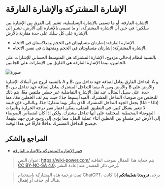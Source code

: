 # الإشارة المشتركة والإشارة الفارقة

الإشارة الفارقة، أو ما تسمى بالإشارة التسلسلية، تشير إلى الفرق بين الإشارة بين سلكين؛ في حين أن الإشارة المشتركة، أو ما تسمى بالإشارة إلى الأرض، تشير إلى الإشارة على كل سلك على حدة مقارنة بالأرض.

- الإشارة الفارقة: إشارتان متساويتان في الحجم ومعاكستان في الاتجاه.
- الإشارة المشتركة: إشارتان متساويتان في الحجم ومتجهتان في نفس الاتجاه.

بالنسبة لنظام إدخالي مزدوج، الإشارة المشتركة هي المتوسط الحسابي للإشارات على الجانبين، بينما الإشارة الفارقة هي الفارق بين الإشارات على الجانبين.

![صورة](https://media.wiki-power.com/img/20211216134434.png)

بالنسبة لزوج من أسلاك الإشارة A و B، التداخل الفارق يعادل إضافة جهد تداخل بين A و B، بينما التداخل المشترك يعادل إضافة جهد تداخل بين A والأرض وبين B والأرض على حدة. على سبيل المثال، عند نقل الإشارة التفاضلية عبر خطين ملتفين معًا، يتم ذلك للتخلص من ضوضاء التداخل المشترك. المبدأ بسيط جدًا؛ حيث يتم لف الخطين معًا، مما يجعل الجهد التداخل المشترك الذي يتأثر بهما متقاربًا جدًا. وبالتالي، فإن قيمة (Ua - Ub) لا تتغير بشكل كبير. في التطبيق العملي، يمكن اعتبار تغير درجة الحرارة وتأثيرات الضوضاء المحيطية المختلفة على أنها تداخل مشترك. ولكن إذا كان امتصاص الضوضاء إلى الأرض غير متساوٍ بين الخطين أثناء عملية النقل، مما يؤدي إلى وجود فرق جهد بينهما، فيصبح التداخل المشترك تداخلًا فارقًا في هذا الوقت.

## المراجع والشكر

- [فهم الإشارة المشتركة والإشارة الفارقة](http://murata.eetrend.com/article/2018-05/1001554.html)

> عنوان النص: <https://wiki-power.com/>
> يتم حماية هذا المقال بموجب اتفاقية [CC BY-NC-SA 4.0](https://creativecommons.org/licenses/by/4.0/deed.zh)، يُرجى ذكر المصدر عند إعادة النشر.

> تمت ترجمة هذه المشاركة باستخدام ChatGPT، يرجى [**تزويدنا بتعليقاتكم**](https://github.com/linyuxuanlin/Wiki_MkDocs/issues/new) إذا كانت هناك أي حذف أو إهمال.
